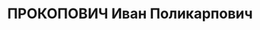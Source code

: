 ---
title: ПРОКОПОВИЧ Иван Поликарпович
description: "1895, Харківська обл., с. Рябушки Лебединського р-ну, українець, освіта\
  \ вища, прож.: м. Алчевськ, начальник вуглемітки коксохімзаводу \n  Військовою колегією\
  \ Верховного суду СРСР 29 жовтня 1937 р. засуджений до розстрілу. \n  Реабілітований\
  \ у 1959 р."
---